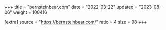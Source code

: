 +++
title = "bernsteinbear.com"
date = "2022-03-22"
updated = "2023-08-06"
weight = 100416

[extra]
source = "https://bernsteinbear.com/"
ratio = 4
size = 98
+++
